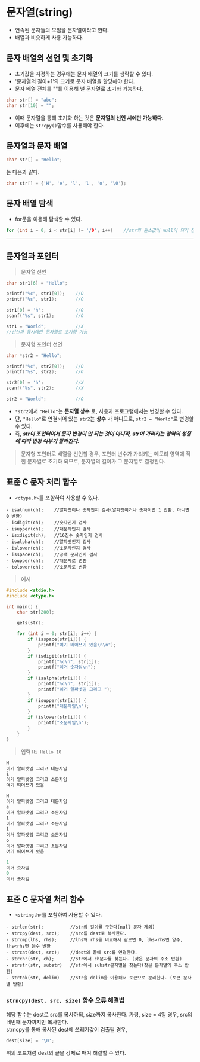 # 문자열(string)
- 연속된 문자들의 모임을 문자열이라고 한다.
- 배열과 비슷하게 사용 가능하다.

## 문자 배열의 선언 및 초기화
- 초기값을 지정하는 경우에는 문자 배열의 크기를 생략할 수 있다.
- '문자열의 길이+1'의 크기로 문자 배열을 할당해야 한다.
- 문자 배열 전체를 ""를 이용해 널 문자열로 초기화 가능하다.
```c
char str[] = "abc";
char str[10] = "";
```
- 이때 문자열을 통해 초기화 하는 것은 __문자열의 선언 시에만 가능하다.__
- 이후에는 `strcpy()`함수를 사용해야 한다.

## 문자열과 문자 배열
```c
char str[] = "Hello";
```
는 다음과 같다.
```c
char str[] = {'H', 'e', 'l', 'l', 'o', '\0'};
```

## 문자 배열 탐색
- for문을 이용해 탐색할 수 있다.
```c
for (int i = 0; i < str[i] != '/0'; i++)    //str의 원소값이 null이 되기 전까지(문자열의 끝까지) 탐색
```
---
## 문자열과 포인터
> 문자열 선언
```c
char str1[6] = "Hello";

printf("%c", str1[0]);    //O
printf("%s", str1);       //O

str1[0] = 'h';            //O
scanf("%s", str1);        //O

str1 = "World";           //X
//선언과 동시에만 문자열로 초기화 가능
```

> 문자형 포인터 선언
```c
char *str2 = "Hello";

printf("%c", str2[0]);    //O
printf("%s", str2);       //O

str2[0] = 'h';            //X
scanf("%s", str2);        //X

str2 = "World";           //O
```
- `*str2`에서 `"Hello"`는 __문자열 상수__ 로, 사용자 프로그램에서는 변경할 수 없다.
- 단, `"Hello"`로 연결되어 있는 `str2`는 __상수__ 가 아니므로, `str2 = "World"`로 변경할 수 있다.
- 즉, __*str이 포인터여서 문자 변경이 안 되는 것이 아니라, str이 가리키는 영역의 성질에 따라 변경 여부가 달라진다.*__
> 문자형 포인터로 배열을 선언할 경우, 포인터 변수가 가리키는 메모리 영역에 적힌 문자열로 초기화 되므로, 문자열의 길이가 그 문자열로 결정된다.

## 표준 C 문자 처리 함수
- `<ctype.h>`를 포함하여 사용할 수 있다.
```
- isalnum(ch);    //알파벳이나 숫자인지 검사(알파벳이거나 숫자이면 1 반환, 아니면 0 반환)
- isdigit(ch);    //숫자인지 검사
- isupper(ch);    //대문자인지 검사
- isxdigit(ch);   //16진수 숫자인지 검사
- isalpha(ch);    //알파벳인지 검사
- islower(ch);    //소문자인지 검사
- isspace(ch);    //공백 문자인지 검사
- toupper(ch);    //대문자로 변환
- tolower(ch);    //소문자로 변환
```
> 예시
```c
#include <stdio.h>
#include <ctype.h>

int main() {
	char str[200];

	gets(str);

	for (int i = 0; str[i]; i++) {
		if (isspace(str[i])) {
			printf("여기 띄어쓰기 있음\n\n");
		}
		if (isdigit(str[i])) {
			printf("%c\n", str[i]);
			printf("이거 숫자임\n");
		}
		if (isalpha(str[i])) {
			printf("%c\n", str[i]);
			printf("이거 알파벳임 그리고 ");
		}
		if (isupper(str[i])) {
			printf("대문자임\n");
		}
		if (islower(str[i])) {
			printf("소문자임\n");
		}
	}
}
```
> 입력 `Hi Hello 10`
```c
H
이거 알파벳임 그리고 대문자임
i
이거 알파벳임 그리고 소문자임
여기 띄어쓰기 있음

H
이거 알파벳임 그리고 대문자임
e
이거 알파벳임 그리고 소문자임
l
이거 알파벳임 그리고 소문자임
l
이거 알파벳임 그리고 소문자임
o
이거 알파벳임 그리고 소문자임
여기 띄어쓰기 있음

1
이거 숫자임
0
이거 숫자임
```

## 표준 C 문자열 처리 함수
- `<string.h>`를 포함하여 사용할 수 있다.
```
- strlen(str);          //str의 길이를 구한다(null 문자 제외)
- strcpy(dest, src);    //src를 dest로 복사한다.
- strcmp(lhs, rhs);     //lhs와 rhs를 비교해서 같으면 0, lhs>rhs면 양수, lhs<rhs면 음수 반환
- strcat(dest, src);    //dest의 끝에 src를 연결한다.
- strchr(str, ch);      //str에서 ch문자를 찾는다. (찾은 문자의 주소 반환)
- strstr(str, substr)   //str에서 substr문자열을 찾는다(찾은 문자열의 주소 반환)
- strtok(str, delim)    //str을 delim을 이용해서 토큰으로 분리한다. (토큰 문자열 반환)
```
### `strncpy(dest, src, size)` 함수 오류 해결법
해당 함수는 dest로 src를 복사하되, size까지 복사한다. 가령, size = 4일 경우, src의 네번째 문자까지만 복사한다.\
strncpy를 통해 복사된 dest에 쓰레기값이 검출될 경우,
```c
dest[size] = '\0';
```
위의 코드처럼 dest의 끝을 강제로 매겨 해결할 수 있다.
